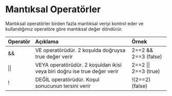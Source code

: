 # Mantıksal Operatörler

Mantıksal operatörler birden fazla mantıksal veriyi kontrol eder ve kullandığımız operatöre göre mantıksal değer döndürür.

| Operatör | Açıklama | Örnek |
| :--- | :--- | :--- |
| && | VE operatörüdür. 2 koşulda doğruysa true değer verir | 2==2 && 2==3 \(false\) |
| \|\| | VEYA operatörüdür. 2 koşuldan ikisi veya biri doğru ise true değer verir | 2==2 \|\| 2==3 \(true\) |
| ! | DEĞİL operatörüdür. Koşul sonucunun tersini verir | !\(2==2\) \(false\) |

